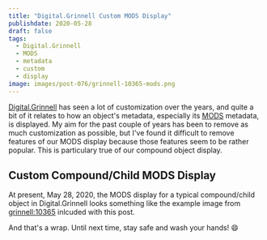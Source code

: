```yaml
---
title: "Digital.Grinnell Custom MODS Display"
publishdate: 2020-05-28
draft: false
tags:
  - Digital.Grinnell
  - MODS
  - metadata
  - custom
  - display
image: images/post-076/grinnell-10365-mods.png
---
```


[Digital.Grinnell](https://digital.grinnell.edu) has seen a lot of customization over the years, and quite a bit of it relates to how an object's metadata, especially its [MODS](http://www.loc.gov/standards/mods/) metadata, is displayed. My aim for the past couple of years has been to remove as much customization as possible, but I've found it difficult to remove features of our MODS display because those features seem to be rather popular. This is particulary true of our compound object display.

## Custom Compound/Child MODS Display

At present, May 28, 2020, the MODS display for a typical compound/child object in Digital.Grinnell looks something like the example image from [grinnell:10365](https://digital.grinnell.edu/islandora/object/grinnell:10365) inlcuded with this post.


And that's a wrap.  Until next time, stay safe and wash your hands! :smile:

